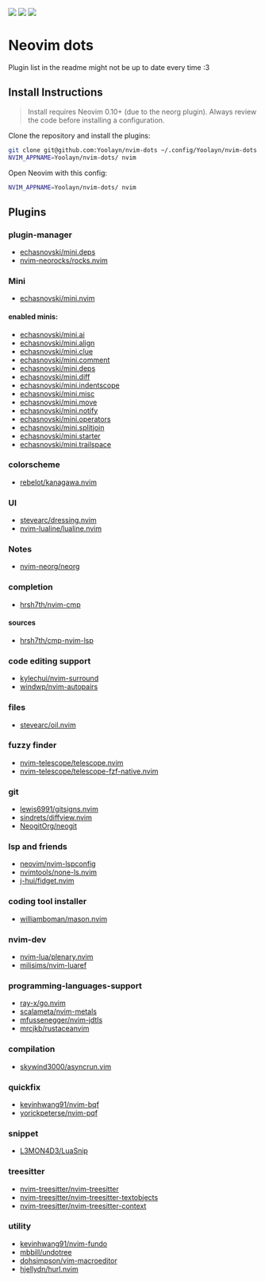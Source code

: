 <a href="https://dotfyle.com/Yoolayn/nvim-dots"><img src="https://dotfyle.com/Yoolayn/nvim-dots/badges/plugins?style=for-the-badge" /></a>
<a href="https://dotfyle.com/Yoolayn/nvim-dots"><img src="https://dotfyle.com/Yoolayn/nvim-dots/badges/leaderkey?style=for-the-badge" /></a>
<a href="https://dotfyle.com/Yoolayn/nvim-dots"><img src="https://dotfyle.com/Yoolayn/nvim-dots/badges/plugin-manager?style=for-the-badge" /></a>

# Neovim dots

Plugin list in the readme might not be up to date every time :3
## Install Instructions

 > Install requires Neovim 0.10+ (due to the neorg plugin). Always review the code before installing a configuration.

Clone the repository and install the plugins:

```sh
git clone git@github.com:Yoolayn/nvim-dots ~/.config/Yoolayn/nvim-dots
NVIM_APPNAME=Yoolayn/nvim-dots/ nvim
```

Open Neovim with this config:

```sh
NVIM_APPNAME=Yoolayn/nvim-dots/ nvim
```

## Plugins

### plugin-manager
+ [echasnovski/mini.deps](https://github.com/echasnovski/mini.deps)
+ [nvim-neorocks/rocks.nvim](https://github.com/nvim-neorocks/rocks.nvim)

### Mini
+ [echasnovski/mini.nvim](https://github.com/echasnovski/mini.nvim)

#### enabled minis:
+ [echasnovski/mini.ai](https://github.com/echasnovski/mini.ai)
+ [echasnovski/mini.align](https://github.com/echasnovski/mini.align)
+ [echasnovski/mini.clue](https://github.com/echasnovski/mini.clue)
+ [echasnovski/mini.comment](https://github.com/echasnovski/mini.comment)
+ [echasnovski/mini.deps](https://github.com/echasnovski/mini.deps)
+ [echasnovski/mini.diff](https://github.com/echasnovski/mini.diff)
+ [echasnovski/mini.indentscope](https://github.com/echasnovski/mini.indentscope)
+ [echasnovski/mini.misc](https://github.com/echasnovski/mini.misc)
+ [echasnovski/mini.move](https://github.com/echasnovski/mini.move)
+ [echasnovski/mini.notify](https://github.com/echasnovski/mini.notify)
+ [echasnovski/mini.operators](https://github.com/echasnovski/mini.operators)
+ [echasnovski/mini.splitjoin](https://github.com/echasnovski/mini.splitjoin)
+ [echasnovski/mini.starter](https://github.com/echasnovski/mini.starter)
+ [echasnovski/mini.trailspace](https://github.com/echasnovski/mini.trailspace)

### colorscheme
+ [rebelot/kanagawa.nvim](https://github.com/rebelot/kanagawa.nvim)

### UI
+ [stevearc/dressing.nvim](https://github.com/stevearc/dressing.nvim)
+ [nvim-lualine/lualine.nvim](https://github.com/nvim-lualine/lualine.nvim)

### Notes
+ [nvim-neorg/neorg](https://github.com/nvim-neorg/neorg)

### completion
+ [hrsh7th/nvim-cmp](https://github.com/hrsh7th/nvim-cmp)

#### sources
+ [hrsh7th/cmp-nvim-lsp](https://github.com/hrsh7th/cmp-nvim-lsp)

### code editing support
+ [kylechui/nvim-surround](https://github.com/kylechui/nvim-surround)
+ [windwp/nvim-autopairs](https://github.com/windwp/nvim-autopairs)

### files
+ [stevearc/oil.nvim](https://github.com/stevearc/oil.nvim)

### fuzzy finder
+ [nvim-telescope/telescope.nvim](https://github.com/nvim-telescope/telescope.nvim)
+ [nvim-telescope/telescope-fzf-native.nvim](https://github.com/nvim-telescope/telescope-fzf-native.nvim)

### git
+ [lewis6991/gitsigns.nvim](https://github.com/lewis6991/gitsigns.nvim)
+ [sindrets/diffview.nvim](https://github.com/sindrets/diffview.nvim)
+ [NeogitOrg/neogit](https://github.com/NeogitOrg/neogit)

### lsp and friends
+ [neovim/nvim-lspconfig](https://github.com/neovim/nvim-lspconfig)
+ [nvimtools/none-ls.nvim](https://github.com/nvimtools/none-ls.nvim)
+ [j-hui/fidget.nvim](https://github.com/j-hui/fidget.nvim)

### coding tool installer
+ [williamboman/mason.nvim](https://github.com/williamboman/mason.nvim)

### nvim-dev
+ [nvim-lua/plenary.nvim](https://github.com/nvim-lua/plenary.nvim)
+ [milisims/nvim-luaref](https://github.com/milisims/nvim-luaref)

### programming-languages-support
+ [ray-x/go.nvim](https://github.com/ray-x/go.nvim)
+ [scalameta/nvim-metals](https://github.com/scalameta/nvim-metals)
+ [mfussenegger/nvim-jdtls](https://github.com/mfussenegger/nvim-jdtls)
+ [mrcjkb/rustaceanvim](https://github.com/mrcjkb/rustaceanvim)

### compilation
+ [skywind3000/asyncrun.vim](https://github.com/skywind3000/asyncrun.vim)

### quickfix
+ [kevinhwang91/nvim-bqf](https://github.com/kevinhwang91/nvim-bqf)
+ [yorickpeterse/nvim-pqf](https://github.com/yorickpeterse/nvim-pqf)

### snippet
+ [L3MON4D3/LuaSnip](https://github.com/L3MON4D3/LuaSnip)

### treesitter
+ [nvim-treesitter/nvim-treesitter](https://github.com/nvim-treesitter/nvim-treesitter)
+ [nvim-treesitter/nvim-treesitter-textobjects](https://github.com/nvim-treesitter/nvim-treesitter-textobjects)
+ [nvim-treesitter/nvim-treesitter-context](https://github.com/nvim-treesitter/nvim-treesitter-context)

### utility
+ [kevinhwang91/nvim-fundo](https://github.com/kevinhwang91/nvim-fundo)
+ [mbbill/undotree](https://github.com/mbbill/undotree)
+ [dohsimpson/vim-macroeditor](https://github.com/dohsimpson/vim-macroeditor)
+ [hjellydn/hurl.nvim](https://github.com/jellydn/hurl.nvim)
